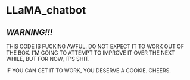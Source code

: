 # LLaMA_chatbot

## ***WARNING!!!***
THIS CODE IS FUCKING AWFUL. DO NOT EXPECT IT TO WORK OUT OF THE BOX. I'M GOING
TO ATTEMPT TO IMPROVE IT OVER THE NEXT WHILE, BUT FOR NOW, IT'S SHIT.

IF YOU CAN GET IT TO WORK, YOU DESERVE A COOKIE.
CHEERS.
